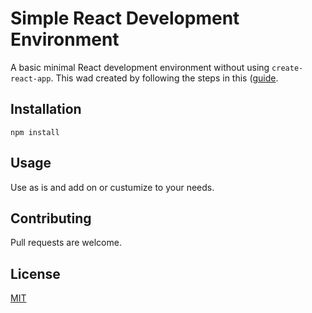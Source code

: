# Simple React Development Environment

A basic minimal React development environment without using `create-react-app`. This wad created by following the steps in this ([guide](https://jscomplete.com/learn/1rd-reactful).

## Installation

`npm install`

## Usage

Use as is and add on or custumize to your needs.

## Contributing

Pull requests are welcome.

## License

[MIT](https://choosealicense.com/licenses/mit/)
